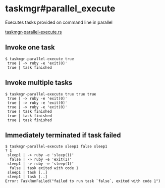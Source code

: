 # taskmgr#parallel_execute

Executes tasks provided on command line in parallel

[taskmgr-parallel-execute.rs](./taskmgr-parallel-execute.rs)

## Invoke one task

```console
$ taskmgr-parallel-execute true
 true | -> ruby -e 'exit(0)'
 true | task finished

```

## Invoke multiple tasks

```console
$ taskmgr-parallel-execute true true true
 true | -> ruby -e 'exit(0)'
 true | -> ruby -e 'exit(0)'
 true | -> ruby -e 'exit(0)'
 true | task finished
 true | task finished
 true | task finished

```

## Immediately terminated if task failed

```console
$ taskmgr-parallel-execute sleep1 false sleep1
? 1
 sleep1 | -> ruby -e 'sleep(1)'
  false | -> ruby -e 'exit(1)'
 sleep1 | -> ruby -e 'sleep(1)'
  false | task exited with code 1
 sleep1 | task [..]
 sleep1 | task [..]
Error: TaskRunFailed("failed to run task `false`, exited with code 1")

```
